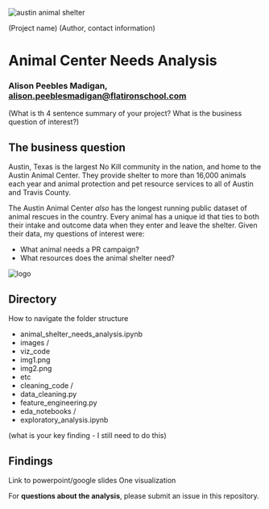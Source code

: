 ![austin animal shelter](https://esadoctors.com/wp-content/uploads/2019/10/austin-animal-center.jpg)

(Project name)
(Author, contact information)
# Animal Center Needs Analysis
### Alison Peebles Madigan, alison.peeblesmadigan@flatironschool.com

(What is th 4 sentence summary of your project? What is the business question of interest?)
## The business question

Austin, Texas is the largest No Kill community in the nation, and home to the Austin Animal Center. They provide shelter to more than 16,000 animals each year and animal protection and pet resource services to all of Austin and Travis County.

The Austin Animal Center _also_ has the longest running public dataset of animal rescues in the country. Every animal has a unique id that ties to both their intake and outcome data when they enter and leave the shelter. Given their data, my questions of interest were:

- What animal needs a PR campaign?
- What resources does the animal shelter need?

![logo](https://s3.amazonaws.com/petfinder-us-east-1-petimages-prod/organization-photos/38395/38395-1.jpg?bust=2017-11-29+23%3A50%3A49)
## Directory
How to navigate the folder structure

- animal_shelter_needs_analysis.ipynb
- images /
 - viz_code
 - img1.png
 - img2.png
 - etc
- cleaning_code / 
 - data_cleaning.py
 - feature_engineering.py
- eda_notebooks /
 - exploratory_analysis.ipynb



(what is your key finding   - I still need to do this)
## Findings
Link to powerpoint/google slides
One visualization


For **questions about the analysis**, please submit an issue in this repository.

